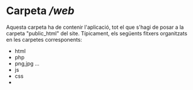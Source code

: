 # Carpeta _/web_

Aquesta carpeta ha de contenir l'aplicació, tot el que s'hagi de posar a la carpeta "public_html" del site.
Típicament, els següents fitxers organitzats en les carpetes corresponents:


 -  html
 -  php
 -  png,jpg ...
 -  js
 -  css
 -  
